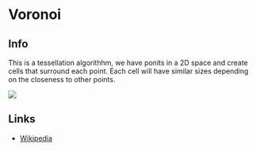 # Voronoi
## Info
This is a tessellation algorithhm, we have ponits in a 2D space 
and create cells that surround each point. Each cell will have similar sizes depending on the closeness to other points.

![](https://upload.wikimedia.org/wikipedia/commons/thumb/5/54/Euclidean_Voronoi_diagram.svg/220px-Euclidean_Voronoi_diagram.svg.png)

## Links
- [Wikipedia](https://en.wikipedia.org/wiki/Voronoi_diagram)
